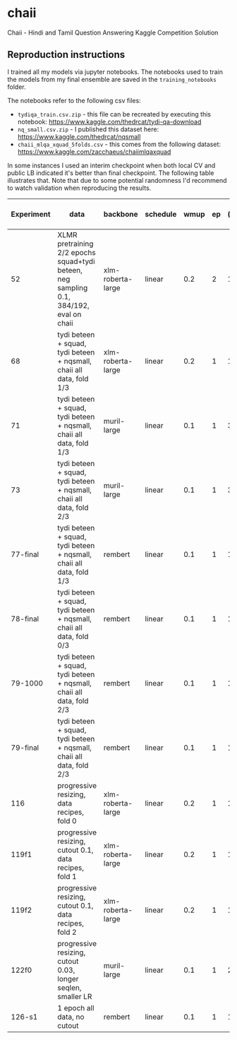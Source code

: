 # chaii
Chaii - Hindi and Tamil Question Answering Kaggle Competition Solution

## Reproduction instructions

I trained all my models via jupyter notebooks. The notebooks used to train the models from my final ensemble are saved in the `training_notebooks` folder.

The notebooks refer to the following csv files:

- `tydiqa_train.csv.zip` - this file can be recreated by executing this notebook: https://www.kaggle.com/thedrcat/tydi-qa-download
- `nq_small.csv.zip` - I published this dataset here: https://www.kaggle.com/thedrcat/nqsmall
- `chaii_mlqa_xquad_5folds.csv` - this comes from the following dataset: https://www.kaggle.com/zacchaeus/chaiimlqaxquad

In some instances I used an interim checkpoint when both local CV and public LB indicated it's better than final checkpoint. The following table illustrates that. Note that due to some potential randomness I'd recommend to watch validation when reproducing the results. 

| Experiment | data | backbone | schedule | wmup | ep | lr (e-5) | wd | bs/ga | seqlen | LB  | Checkpoint |
|---|---|---|---|---|---|---|---|---|---|---|---|
| 52 | XLMR pretraining 2/2 epochs squad+tydi beteen, neg sampling 0.1, 384/192, eval on chaii | xlm-roberta-large | linear | 0.2 | 2 | 1 | 0.01 | 8/4 | 384/192 | 786 | final |
| 68 | tydi beteen + squad, tydi beteen + nqsmall, chaii all data, fold 1/3 | xlm-roberta-large | linear | 0.2 | 1 | 1 | 0.01 | 8/4 | 384/192 | 788 | final |
| 71 | tydi beteen + squad, tydi beteen + nqsmall, chaii all data, fold 1/3 | muril-large | linear | 0.1 | 1 | 3 | 0.01 | 8/4 | 384/192 | 802 | checkpoint 7000 |
| 73 | tydi beteen + squad, tydi beteen + nqsmall, chaii all data, fold 2/3 | muril-large | linear | 0.1 | 1 | 3 | 0.01 | 8/4 | 384/192 | 798 | checkpoint 7000 |
| 77-final | tydi beteen + squad, tydi beteen + nqsmall, chaii all data, fold 1/3 | rembert | linear | 0.1 | 1 | 1 | 0.01 | 8/16 | 384/192 | 786 | final |
| 78-final | tydi beteen + squad, tydi beteen + nqsmall, chaii all data, fold 0/3 | rembert | linear | 0.1 | 1 | 1 | 0.01 | 8/16 | 384/192 | 782 | final |
| 79-1000 | tydi beteen + squad, tydi beteen + nqsmall, chaii all data, fold 2/3 | rembert | linear | 0.1 | 1 | 1 | 0.01 | 8/16 | 384/192 | 790 | checkpoint 1000 |
| 79-final | tydi beteen + squad, tydi beteen + nqsmall, chaii all data, fold 2/3 | rembert | linear | 0.1 | 1 | 1 | 0.01 | 8/16 | 384/192 | 783 | final |
| 116 | progressive resizing, data recipes, fold 0 | xlm-roberta-large | linear | 0.2 | 1 | 1 | 0.01 | 8/4 | 256-448 | 786 | final |
| 119f1 | progressive resizing, cutout 0.1, data recipes, fold 1 | xlm-roberta-large | linear | 0.2 | 1 | 1 | 0.01 | 8/4 | 256-384 | 791 | final |
| 119f2 | progressive resizing, cutout 0.1, data recipes, fold 2 | xlm-roberta-large | linear | 0.2 | 1 | 1 | 0.01 | 8/4 | 256-384 | 785 | final |
| 122f0 | progressive resizing, cutout 0.03, longer seqlen, smaller LR | muril-large | linear | 0.1 | 1 | 2.5 | 0.01 | 8/4 | 384-448 | 801 | checkpoint 4000 |
| 126-s1 | 1 epoch all data, no cutout | rembert | linear | 0.1 | 1 | 1 | 0.01 | 8/16 | 384 | 793 | final |

